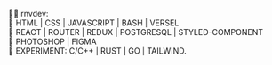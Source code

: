 🎈🧛‍ rnvdev:<br>
🧊 HTML | CSS | JAVASCRIPT | BASH | VERSEL<br>
🧊 REACT | ROUTER | REDUX | POSTGRESQL | STYLED-COMPONENT<br>
🧊 PHOTOSHOP | FIGMA<br>
🧊 EXPERIMENT: C/C++ | RUST | GO | TAILWIND.<br>
